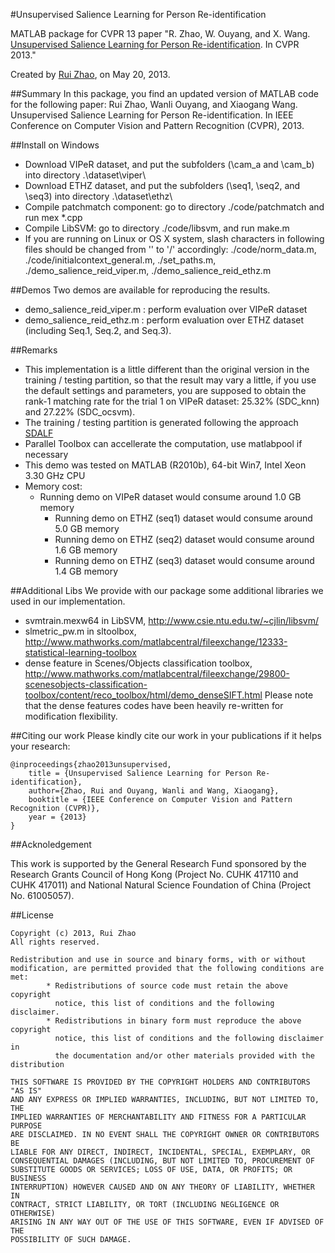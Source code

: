#Unsupervised Salience Learning for Person Re-identification

MATLAB package for CVPR 13 paper "R. Zhao, W. Ouyang, and X. Wang. [Unsupervised Salience Learning for Person Re-identification](http://www.ee.cuhk.edu.hk/~rzhao/papers/zhaoOWcvpr13.pdf). In CVPR 2013."

Created by [Rui Zhao](www.ee.cuhk.edu.hk/~rzhao), on May 20, 2013.

##Summary
In this package, you find an updated version of MATLAB code for the following paper:
Rui Zhao, Wanli Ouyang, and Xiaogang Wang. Unsupervised Salience Learning for Person Re-identification. In IEEE Conference on Computer Vision and Pattern Recognition (CVPR), 2013. 


##Install on Windows
- Download VIPeR dataset, and put the subfolders (\cam_a and \cam_b) into directory .\dataset\viper\
- Download ETHZ dataset, and put the subfolders (\seq1, \seq2, and \seq3) into directory .\dataset\ethz\
- Compile patchmatch component: go to directory ./code/patchmatch and run mex *.cpp
- Compile LibSVM: go to directory ./code/libsvm, and run make.m  
- If you are running on Linux or OS X system, slash characters in following files should be changed from '\' to '/' accordingly: ./code/norm_data.m, ./code/initialcontext_general.m, ./set_paths.m, ./demo_salience_reid_viper.m, ./demo_salience_reid_ethz.m

##Demos
Two demos are available for reproducing the results.
- demo_salience_reid_viper.m : perform evaluation over VIPeR dataset
- demo_salience_reid_ethz.m  : perform evaluation over ETHZ dataset (including Seq.1, Seq.2, and Seq.3).


##Remarks
- This implementation is a little different than the original version in the training / testing partition, so that the result may vary a little, if you use the default settings and parameters, you are supposed to obtain the rank-1 matching rate for the trial 1 on VIPeR dataset: 25.32% (SDC_knn) and 27.22% (SDC_ocsvm). 
- The training / testing partition is generated following the approach [SDALF](http://www.lorisbazzani.info/code-datasets/sdalf-descriptor/) 
- Parallel Toolbox can accellerate the computation, use matlabpool if necessary
- This demo was tested on MATLAB (R2010b), 64-bit Win7, Intel Xeon 3.30 GHz CPU
- Memory cost:
  - Running demo on VIPeR dataset would consume around 1.0 GB memory
	- Running demo on ETHZ (seq1) dataset would consume around 5.0 GB memory
	- Running demo on ETHZ (seq2) dataset would consume around 1.6 GB memory
	- Running demo on ETHZ (seq3) dataset would consume around 1.4 GB memory


##Additional Libs
We provide with our package some additional libraries we used in our implementation.
- svmtrain.mexw64 in LibSVM, http://www.csie.ntu.edu.tw/~cjlin/libsvm/
- slmetric_pw.m in sltoolbox, http://www.mathworks.com/matlabcentral/fileexchange/12333-statistical-learning-toolbox
- dense feature in Scenes/Objects classification toolbox, http://www.mathworks.com/matlabcentral/fileexchange/29800-scenesobjects-classification-toolbox/content/reco_toolbox/html/demo_denseSIFT.html 
Please note that the dense features codes have been heavily re-written for modification flexibility. 


##Citing our work
Please kindly cite our work in your publications if it helps your research:

	@inproceedings{zhao2013unsupervised,
 		title = {Unsupervised Salience Learning for Person Re-identification},
 		author={Zhao, Rui and Ouyang, Wanli and Wang, Xiaogang},
 		booktitle = {IEEE Conference on Computer Vision and Pattern Recognition (CVPR)},
 		year = {2013}
	}

##Acknoledgement

This work is supported by the General Research Fund sponsored by the Research Grants Council of Hong Kong (Project No. CUHK 417110 and CUHK 417011) and National Natural Science Foundation of China (Project No. 61005057). 

##License

	Copyright (c) 2013, Rui Zhao
	All rights reserved. 

	Redistribution and use in source and binary forms, with or without 
	modification, are permitted provided that the following conditions are 
	met:
    		* Redistributions of source code must retain the above copyright 
      		  notice, this list of conditions and the following disclaimer.
    		* Redistributions in binary form must reproduce the above copyright 
      		  notice, this list of conditions and the following disclaimer in 
      		  the documentation and/or other materials provided with the distribution
   
	THIS SOFTWARE IS PROVIDED BY THE COPYRIGHT HOLDERS AND CONTRIBUTORS "AS IS" 
	AND ANY EXPRESS OR IMPLIED WARRANTIES, INCLUDING, BUT NOT LIMITED TO, THE 
	IMPLIED WARRANTIES OF MERCHANTABILITY AND FITNESS FOR A PARTICULAR PURPOSE 
	ARE DISCLAIMED. IN NO EVENT SHALL THE COPYRIGHT OWNER OR CONTRIBUTORS BE 	
	LIABLE FOR ANY DIRECT, INDIRECT, INCIDENTAL, SPECIAL, EXEMPLARY, OR 
	CONSEQUENTIAL DAMAGES (INCLUDING, BUT NOT LIMITED TO, PROCUREMENT OF 
	SUBSTITUTE GOODS OR SERVICES; LOSS OF USE, DATA, OR PROFITS; OR BUSINESS 
	INTERRUPTION) HOWEVER CAUSED AND ON ANY THEORY OF LIABILITY, WHETHER IN 
	CONTRACT, STRICT LIABILITY, OR TORT (INCLUDING NEGLIGENCE OR OTHERWISE) 
	ARISING IN ANY WAY OUT OF THE USE OF THIS SOFTWARE, EVEN IF ADVISED OF THE 
	POSSIBILITY OF SUCH DAMAGE.
